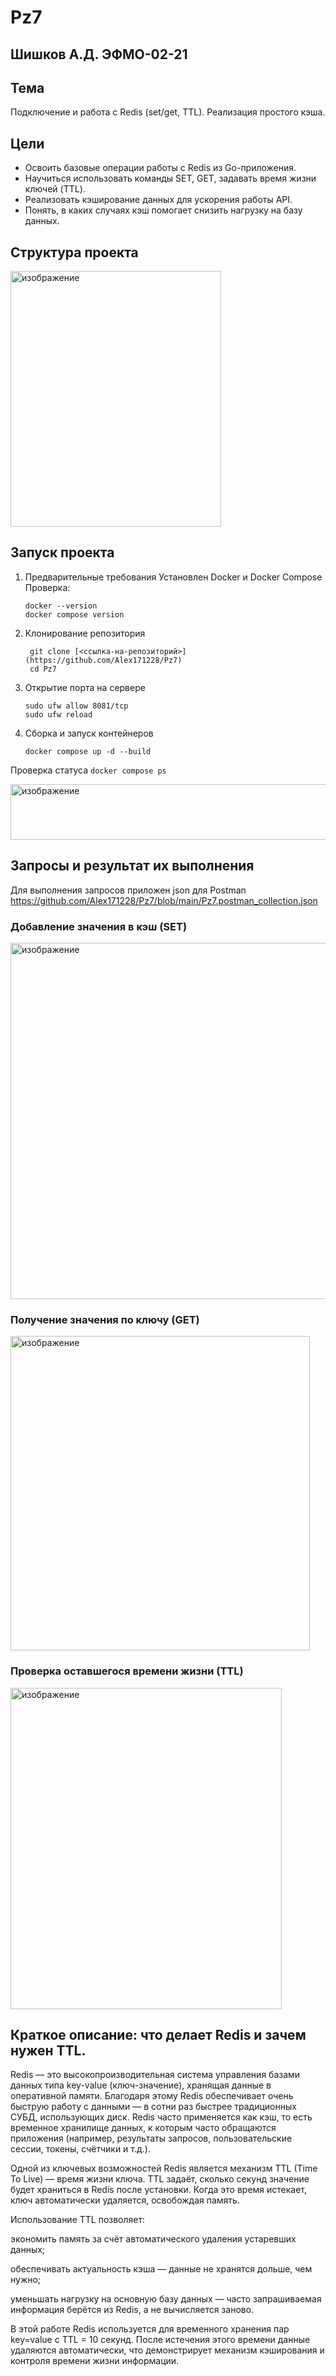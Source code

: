 # Pz7
## Шишков А.Д. ЭФМО-02-21
## Тема 
Подключение и работа с Redis (set/get, TTL). Реализация простого кэша.
## Цели
- Освоить базовые операции работы с Redis из Go-приложения.
- Научиться использовать команды SET, GET, задавать время жизни ключей (TTL).
- Реализовать кэширование данных для ускорения работы API.
- Понять, в каких случаях кэш помогает снизить нагрузку на базу данных.
## Структура проекта

<img width="337" height="409" alt="изображение" src="https://github.com/user-attachments/assets/4fc02bd3-168c-43c7-9b63-aec5eaef5b25" />

## Запуск проекта
1. Предварительные требования
  Установлен Docker и Docker Compose
  Проверка:
    ```
    docker --version
    docker compose version
    ```

2. Клонирование репозитория
   ```
    git clone [<ссылка-на-репозиторий>](https://github.com/Alex171228/Pz7)
    cd Pz7
    ```
3. Открытие порта на сервере
     ```
    sudo ufw allow 8081/tcp
    sudo ufw reload
     ```
4. Сборка и запуск контейнеров
    ```
    docker compose up -d --build
     ```
  Проверка статуса
      ```
    docker compose ps
     ```
     
<img width="1791" height="89" alt="изображение" src="https://github.com/user-attachments/assets/2bc9ee2e-35ef-4b8b-bd3b-2ac6c318cabc" /> 

## Запросы и результат их выполнения
Для выполнения запросов приложен json для Postman https://github.com/Alex171228/Pz7/blob/main/Pz7.postman_collection.json
### Добавление значения в кэш (SET)

<img width="616" height="570" alt="изображение" src="https://github.com/user-attachments/assets/ef48b89d-f2e8-4eb5-a44a-b25756164c75" /> 

### Получение значения по ключу (GET)

<img width="479" height="503" alt="изображение" src="https://github.com/user-attachments/assets/5dd336bf-5585-4120-bb23-18d2b6e4a4a1" /> 

### Проверка оставшегося времени жизни (TTL)

<img width="434" height="514" alt="изображение" src="https://github.com/user-attachments/assets/6d0a39dc-a1d1-4533-91d0-15f9ba255204" />

## Краткое описание: что делает Redis и зачем нужен TTL.

Redis — это высокопроизводительная система управления базами данных типа key-value (ключ-значение), хранящая данные в оперативной памяти.
Благодаря этому Redis обеспечивает очень быструю работу с данными — в сотни раз быстрее традиционных СУБД, использующих диск.
Redis часто применяется как кэш, то есть временное хранилище данных, к которым часто обращаются приложения (например, результаты запросов, пользовательские сессии, токены, счётчики и т.д.).

Одной из ключевых возможностей Redis является механизм TTL (Time To Live) — время жизни ключа.
TTL задаёт, сколько секунд значение будет храниться в Redis после установки.
Когда это время истекает, ключ автоматически удаляется, освобождая память.

Использование TTL позволяет:

экономить память за счёт автоматического удаления устаревших данных;

обеспечивать актуальность кэша — данные не хранятся дольше, чем нужно;

уменьшать нагрузку на основную базу данных — часто запрашиваемая информация берётся из Redis, а не вычисляется заново.

В этой работе Redis используется для временного хранения пар key=value с TTL = 10 секунд.
После истечения этого времени данные удаляются автоматически, что демонстрирует механизм кэширования и контроля времени жизни информации.
